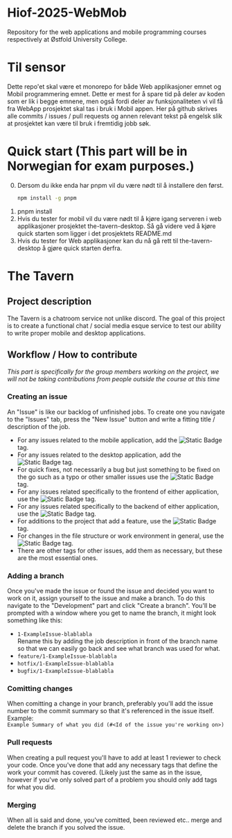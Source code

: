 # Hiof-2025-WebMob
Repository for the web applications and mobile programming courses respectively at Østfold University College.

# Til sensor
Dette repo'et skal være et monorepo for både Web applikasjoner emnet og Mobil programmering emnet. Dette er mest for å spare tid på deler av koden som er lik i begge emnene, men også fordi deler av funksjonaliteten vi vil få fra WebApp prosjektet skal tas i bruk i Mobil appen. Her på github skrives alle commits / issues / pull requests og annen relevant tekst på engelsk slik at prosjektet kan være til bruk i fremtidig jobb søk.

# Quick start (This part will be in Norwegian for exam purposes.)
0. Dersom du ikke enda har pnpm vil du være nødt til å installere den først.
   ```bash
   npm install -g pnpm
   ```
1. pnpm install
2. Hvis du tester for mobil vil du være nødt til å kjøre igang serveren i web applikasjoner prosjektet the-tavern-desktop. Så gå videre ved å kjøre quick starten som ligger i det prosjektets README.md
3. Hvis du tester for Web applikasjoner kan du nå gå rett til the-tavern-desktop å gjøre quick starten derfra.

# The Tavern
## Project description
The Tavern is a chatroom service not unlike discord. The goal of this project is to create a functional chat / social media esque service to test our ability to write proper mobile and desktop applications.

## Workflow / How to contribute
*This part is specifically for the group members working on the project, we will not be taking contributions from people outside the course at this time*
### Creating an issue
An "Issue" is like our backlog of unfinished jobs. To create one you navigate to the "Issues" tab, press the "New Issue" button and write a fitting title / description of the job.
- For any issues related to the mobile application, add the ![Static Badge](https://img.shields.io/badge/Mobile-%233138bc?style=plastic) tag.
- For any issues related to the desktop application, add the ![Static Badge](https://img.shields.io/badge/Desktop-%2303eeb8?style=plastic) tag.
- For quick fixes, not necessarily a bug but just something to be fixed on the go such as a typo or other smaller issues use the ![Static Badge](https://img.shields.io/badge/Hotfix-%23a54357?style=plastic) tag.
- For any issues related specifically to the frontend of either application, use the ![Static Badge](https://img.shields.io/badge/Frontend-%23ee16ff?style=plastic) tag.
- For any issues related specifically to the backend of either application, use the ![Static Badge](https://img.shields.io/badge/Backend-%23933e19?style=plastic) tag.
- For additions to the project that add a feature, use the ![Static Badge](https://img.shields.io/badge/Enhancement-%23a2eeef?style=plastic) tag.
- For changes in the file structure or work environment in general, use the ![Static Badge](https://img.shields.io/badge/Environment-%23d8c414?style=plastic) tag.
- There are other tags for other issues, add them as necessary, but these are the most essential ones.
### Adding a branch
Once you've made the issue or found the issue and decided you want to work on it, assign yourself to the issue and make a branch. To do this navigate to the "Development" part and click "Create a branch".
You'll be prompted with a window where you get to name the branch, it might look something like this:
- ``` 1-ExampleIssue-blablabla ```
<br>  Rename this by adding the job description in front of the branch name so that we can easily go back and see what branch was used for what.
- ``` feature/1-ExampleIssue-blablabla ```
- ``` hotfix/1-ExampleIssue-blablabla ```
- ``` bugfix/1-ExampleIssue-blablabla ```
### Comitting changes
When comitting a change in your branch, preferably you'll add the issue number to the commit summary so that it's referenced in the issue itself.
<br> Example: 
<br> ``` Example Summary of what you did (#<Id of the issue you're working on>) ```
### Pull requests
When creating a pull request you'll have to add at least 1 reviewer to check your code. Once you've done that add any necessary tags that define the work your commit has covered. (Likely just the same as in the issue, however if you've only solved part of a problem you should only add tags for what you did.
### Merging
When all is said and done, you've comitted, been reviewed etc.. merge and delete the branch if you solved the issue.
